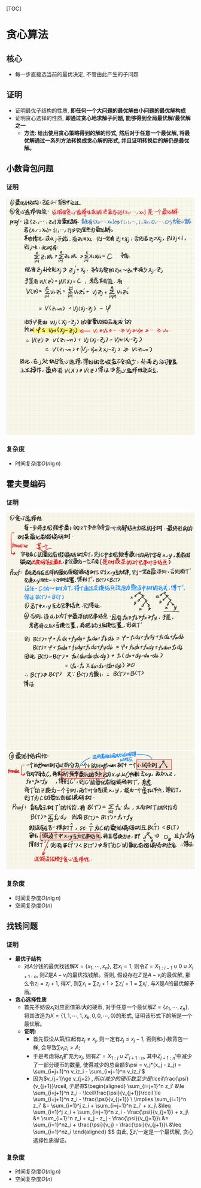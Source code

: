 [TOC]
# 贪心算法
## 核心
- 每一步直接选当前的最优决定, 不管由此产生的子问题
## 证明
- 证明最优子结构的性质, **即任何一个大问题的最优解由小问题的最优解构成**
- 证明贪心选择的性质, **即通过贪心地求解子问题, 能够得到全局最优解/最优解之一**
  - **方法: 给出使用贪心策略得到的解的形式, 然后对于任意一个最优解, 将最优解通过一系列方法转换成贪心解的形式, 并且证明转换后的解仍是最优解。**
## 小数背包问题
### 证明
![](../../Resources/7%20贪心算法_页面_1.png)
![](../../Resources/7%20贪心算法_页面_2.png)
### 复杂度
- 时间复杂度$O(n\lg n)$
## 霍夫曼编码
### 证明
![](../../Resources/7%20贪心算法_页面_3.png)
![](../../Resources/7%20贪心算法_页面_4.png)
![](../../Resources/7%20贪心算法_页面_5.png)
### 复杂度
- 时间复杂度$O(n\lg n)$
- 空间复杂度$O(n)$

## 找钱问题
### 证明
- **最优子结构**
  - 对$A$分钱的最优找钱解$X=\{x_1,\cdots,x_n\}$, 若$x_i=1$, 则令$Z = X_{1:i-1}\cup {0}\cup X_{i+1:n}$, 则$Z$是$A-v_i$的最优找钱解。否则, 假设存在$Z'$是$A-v_i$的最优解, 那么令$z_i = z_i+1$, 得$X'$, 则$\sum x_i = \sum z_i + 1 > \sum z_i' + 1 = \sum x_i'$, 与$X$是$A$的最优解矛盾。
- **贪心选择性质**
  - 首先不妨设$x_i$对应面值第$i$**大**的硬币, 对于任意一个最优解$Z = \{z_1,\cdots,z_n\}$, 将其改造为$X=\{1,1,\cdots,1,x_k,0,0,\cdots,0\}$的形式, 证明该形式下的解是一个最优解。
  - **证明:** 
    - 首先假设从第$j$位起有$z_j\ne x_j$, 则一定有$z_j \leq x_j-1$, 否则和小数背包一样, 会导致$\sum v_iz_i > A$; 
    - 于是考虑将$z_j$扩充为$x_j$, 则有$Z'=X_{1:j}\cup Z'_{j+1:n}$, 其中$Z_{j+1:n}'$中减少了一部分硬币的数量, 使得减少的总金额$\psi = v_j*(x_j - z_j) = \sum_{i=j+1}^n v_iz_i - \sum_{i=j+1}^n v_iz_i'$
    - 因为$v_{j+1}\ge v_{j+2} $, 所以减少的硬币数至少是$\lceil\frac{\psi}{v_{j+1}}\rceil$, 于是有$$\begin{aligned}
      \sum_{i=j+1}^n z_i' &\le \sum_{i=j+1}^n z_i - \lceil\frac{\psi}{v_{j+1}}\rceil \le  \sum_{i=j+1}^n z_i - \frac{\psi}{v_{j+1}}  \\
      \implies \sum_{i=1}^n z_i' &= \sum_{i=1}^j z_i + \sum_{i=j+1}^n z_i' + x_j\\
        &\leq \sum_{i=1}^j z_i + \sum_{i=j+1}^n z_i - \frac{\psi}{v_{j+1}} + x_j\\
        &= \sum_{i=1}^n z_i + x_j - z_j - \frac{\psi}{v_{j+1}}\\
        &= \sum_{i=1}^nz_i + \frac{\psi}{v_j} - \frac{\psi}{v_{j+1}}\\
        &\leq \sum_{i=1}^nz_i
    \end{aligned}
    $$
    由此, $\sum z_i'$一定是一个最优解, 贪心选择性质得证。 
### 复杂度
- 时间复杂度$O(n\lg n)$
- 空间复杂度$O(n)$
